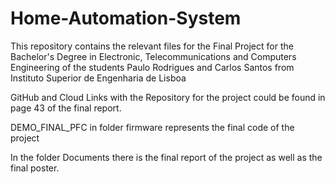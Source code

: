 # Home-Automation-System
This repository contains the relevant files for the Final Project for the Bachelor's Degree in Electronic, Telecommunications and Computers Engineering of the students Paulo Rodrigues and Carlos Santos from Instituto Superior de Engenharia de Lisboa

GitHub and Cloud Links with the Repository for the project could be found in page 43 of the final report.

DEMO_FINAL_PFC in folder firmware represents the final code of the project

In the folder Documents there is the final report of the project as well as the final poster.
